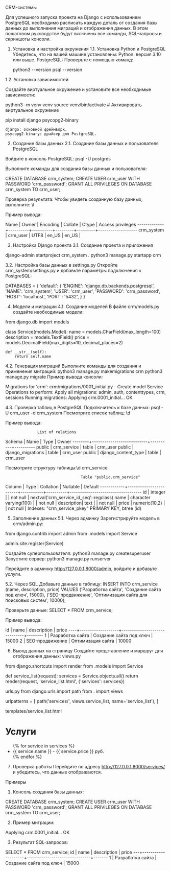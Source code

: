 CRM-системы

Для успешного запуска проекта на Django с использованием PostgreSQL необходимо расписать каждую деталь от создания базы данных до выполнения миграций и отображения данных. В этом пошаговом руководстве будут включены все команды, SQL-запросы и скриншоты консоли.

1. Установка и настройка окружения
1.1. Установка Python и PostgreSQL
Убедитесь, что на вашей машине установлены:
Python: версия 3.10 или выше.
PostgreSQL: Проверьте с помощью команд:

	python3 --version
		psql --version


1.2. Установка зависимостей

Создайте виртуальное окружение и установите все необходимые зависимости:

python3 -m venv venv
source venv/bin/activate  # Активировать виртуальное окружение

pip install django psycopg2-binary

	django: основной фреймворк.
	psycopg2-binary: драйвер для PostgreSQL.



2. Создание базы данных
2.1. Создание базы данных и пользователя PostgreSQL

Войдите в консоль PostgreSQL:  psql -U postgres

Выполните команды для создания базы данных и пользователя:

CREATE DATABASE crm_system;
CREATE USER crm_user WITH PASSWORD 'crm_password';
GRANT ALL PRIVILEGES ON DATABASE crm_system TO crm_user;

Проверка результата:
Чтобы увидеть созданную базу данных, выполните: \l


Пример вывода:

 Name        | Owner    | Encoding | Collate | Ctype   | Access privileges
-------------+----------+----------+---------+---------+-------------------
 crm_system  | crm_user | UTF8     | en_US   | en_US   |


3. Настройка Django проекта
3.1. Создание проекта и приложения

django-admin startproject crm_system .
python3 manage.py startapp crm


3.2. Настройка базы данных в settings.py
Откройте crm_system/settings.py и добавьте параметры подключения к PostgreSQL:

DATABASES = {
    'default': {
        'ENGINE': 'django.db.backends.postgresql',
        'NAME': 'crm_system',
        'USER': 'crm_user',
        'PASSWORD': 'crm_password',
        'HOST': 'localhost',
        'PORT': '5432',
    }
}


4. Модели и миграции
4.1. Создание моделей
В файле crm/models.py создайте необходимые модели:

from django.db import models

class Service(models.Model):
    name = models.CharField(max_length=100)
    description = models.TextField()
    price = models.DecimalField(max_digits=10, decimal_places=2)

    def __str__(self):
        return self.name


4.2. Генерация миграций
Выполните команды для создания и применения миграций:
python3 manage.py makemigrations crm
python3 manage.py migrate
Пример вывода консоли:

Migrations for 'crm':
  crm/migrations/0001_initial.py
    - Create model Service
Operations to perform:
  Apply all migrations: admin, auth, contenttypes, crm, sessions
Running migrations:
  Applying crm.0001_initial... OK


4.3. Проверка таблиц в PostgreSQL
Подключитесь к базе данных:  psql -U crm_user -d crm_system
Посмотрите список таблиц:  \d

Пример вывода:

                  List of relations
 Schema |           Name            |   Type   |  Owner
--------+---------------------------+----------+----------
 public | crm_service               | table    | crm_user
 public | django_migrations         | table    | crm_user
 public | django_content_type       | table    | crm_user


Посмотрите структуру таблицы:\d crm_service


                                     Table "public.crm_service"
   Column   |          Type          | Collation | Nullable |              Default
------------+------------------------+-----------+----------+-----------------------------------
 id         | integer                |           | not null | nextval('crm_service_id_seq'::regclass)
 name       | character varying(100) |           | not null |
 description| text                   |           | not null |
 price      | numeric(10,2)          |           | not null |
Indexes:
    "crm_service_pkey" PRIMARY KEY, btree (id)


5. Заполнение данных
5.1. Через админку
Зарегистрируйте модель в crm/admin.py:

from django.contrib import admin
from .models import Service

admin.site.register(Service)


Создайте суперпользователя:
python3 manage.py createsuperuser
Запустите сервер:  python3 manage.py runserver

Перейдите в админку http://127.0.0.1:8000/admin, войдите и добавьте услуги.


5.2. Через SQL
Добавьте данные в таблицу:
INSERT INTO crm_service (name, description, price) VALUES 
('Разработка сайта', 'Создание сайта под ключ', 15000),
('SEO-продвижение', 'Оптимизация сайта для поисковых систем', 10000);


Проверьте данные:
SELECT * FROM crm_service;

Пример вывода:

 id |       name        |         description          | price
----+-------------------+------------------------------+--------
  1 | Разработка сайта  | Создание сайта под ключ      | 15000
  2 | SEO-продвижение   | Оптимизация сайта            | 10000


6. Вывод данных на страницу
Создайте представление и маршрут для отображения данных:
views.py

from django.shortcuts import render
from .models import Service

def service_list(request):
    services = Service.objects.all()
    return render(request, 'service_list.html', {'services': services})


urls.py
from django.urls import path
from . import views

urlpatterns = [
    path('services/', views.service_list, name='service_list'),
]

templates/service_list.html
<!DOCTYPE html>
<html>
<head>
    <title>Список услуг</title>
</head>
<body>
    <h1>Услуги</h1>
    <ul>
        {% for service in services %}
            <li>{{ service.name }} - {{ service.price }} руб.</li>
        {% endfor %}
    </ul>
</body>
</html>


7. Проверка работы
Перейдите по адресу http://127.0.0.1:8000/services/ и убедитесь, что данные отображаются.


Примеры
1.	Консоль создания базы данных:

CREATE DATABASE crm_system;
CREATE USER crm_user WITH PASSWORD 'crm_password';
GRANT ALL PRIVILEGES ON DATABASE crm_system TO crm_user;


2.	Пример миграции:

Applying crm.0001_initial... OK

3.	Результат SQL-запросов:

SELECT * FROM crm_service;
id | name               | description                   | price
---+--------------------+-------------------------------+-------
1  | Разработка сайта   | Создание сайта под ключ       | 15000

